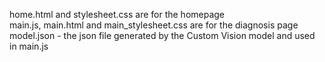 home.html and stylesheet.css are for the homepage  
main.js, main.html and main_stylesheet.css are for the diagnosis page  
model.json - the json file generated by the Custom Vision model and used in main.js  
